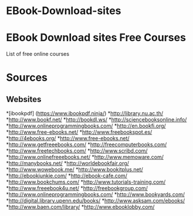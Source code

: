 # EBook-Download-sites
EBook Download sites
Free Courses
========================

List of free online courses

# Sources

## Websites


*[ibookpdf] (https://www.ibookpdf.ninja/)
*http://library.nu.ac.th/
*http://www.bookf.net/
*http://bookdl.ws/
*http://sciencebooksonline.info/
*http://www.onlineprogrammingbooks.com/
*http://en.bookfi.org/
*http://www.free-ebooks.net/
*http://www.freebookspot.es/
*http://4ebooks.org/
*http://www.free-ebooks.net/
*http://www.getfreeebooks.com/
*http://freecomputerbooks.com/
*http://www.freetechbooks.com/
*http://www.scribd.com/
*http://www.onlinefreeebooks.net/
*http://www.memoware.com/
*http://manybooks.net/
*http://worldebookfair.org/
*http://www.wowebook.me/
*http://www.bookitplus.net/
*http://ebookjunkie.com/
*http://ebook-cafe.com/
*http://www.bookchums.com/
*http://www.tutorials-training.com/
*http://www.freeebook4u.net/
*http://freebookgroup.com/
*http://www.onlineprogrammingbooks.com/
*http://www.bookyards.com/
*http://digital.library.upenn.edu/books/
*http://www.asksam.com/ebooks/
*http://www.baen.com/library/
*http://www.ebooklobby.com/

